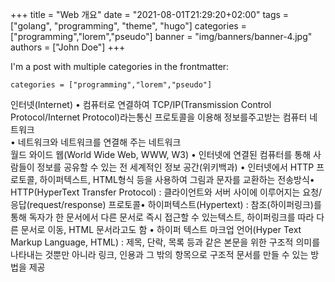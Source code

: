+++
title = "Web 개요"
date = "2021-08-01T21:29:20+02:00"
tags = ["golang", "programming", "theme", "hugo"]
categories = ["programming","lorem","pseudo"]
banner = "img/banners/banner-4.jpg"
authors = ["John Doe"]
+++

I'm a post with multiple categories in the frontmatter:

    categories = ["programming","lorem","pseudo"]


인터넷(Internet)
• 컴퓨터로 연결하여 TCP/IP(Transmission Control Protocol/Internet Protocol)라는통신 프로토콜을 이용해 정보를주고받는 컴퓨터 네트워크   
• 네트워크와 네트워크를 연결해 주는 네트워크   
월드 와이드 웹(World Wide Web, WWW, W3)
• 인터넷에 연결된 컴퓨터를 통해 사람들이 정보를 공유할 수 있는 전 세계적인 정보 공간(위키백과) • 인터넷에서 HTTP 프로토콜, 하이퍼텍스트, HTML형식 등을 사용하여 그림과 문자를 교환하는 전송방식• HTTP(HyperText Transfer Protocol) : 클라이언트와 서버 사이에 이루어지는 요청/응답(request/response) 프로토콜• 하이퍼텍스트(Hypertext) : 참조(하이퍼링크)를 통해 독자가 한 문서에서 다른 문서로 즉시 접근할 수 있는텍스트, 하이퍼링크를 따라 다른 문서로 이동, HTML 문서라고도 함
• 하이퍼 텍스트 마크업 언어(Hyper Text Markup Language, HTML) : 제목, 단락, 목록 등과 같은 본문을 위한 구조적 의미를나타내는 것뿐만 아니라 링크, 인용과 그 밖의 항목으로 구조적 문서를 만들 수 있는 방법을 제공